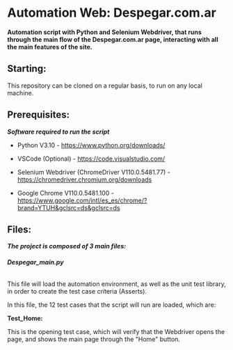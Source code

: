 # Automation Web: Despegar.com.ar

**Automation script with Python and Selenium Webdriver, that runs through the main flow of the Despegar.com.ar page, interacting with all the main features of the site.**


## Starting:

This repository can be cloned on a regular basis, to run on any local machine.


## Prerequisites:

***Software required to run the script***

- Python V3.10 - https://www.python.org/downloads/

- VSCode (Optional) - https://code.visualstudio.com/

- Selenium Webdriver (ChromeDriver V110.0.5481.77) - https://chromedriver.chromium.org/downloads

- Google Chrome V110.0.5481.100 - https://www.google.com/intl/es_es/chrome/?brand=YTUH&gclsrc=ds&gclsrc=ds


## Files:

***The project is composed of 3 main files:***

###### **Despegar_main.py**

This file will load the automation environment, as well as the unit test library, in order to create the test case criteria (Asserts).

In this file, the 12 test cases that the script will run are loaded, which are:

**Test_Home:**

This is the opening test case, which will verify that the Webdriver opens the page, and shows the main page through the "Home" button.

